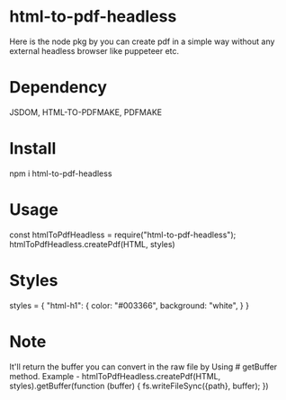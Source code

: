# html-to-pdf-headless
 Here is the node pkg by you can create pdf in a simple way without any external headless browser like puppeteer etc.

# Dependency
 JSDOM, HTML-TO-PDFMAKE, PDFMAKE

# Install
 npm i html-to-pdf-headless

# Usage
const htmlToPdfHeadless = require("html-to-pdf-headless");
htmlToPdfHeadless.createPdf(HTML, styles)

# Styles
 styles = {
          "html-h1": {
            color: "#003366",
            background: "white",
          }
        }

# Note 
 It'll return the buffer you can convert in the raw file by Using # getBuffer method.
Example - htmlToPdfHeadless.createPdf(HTML, styles).getBuffer(function (buffer) {
      fs.writeFileSync({path}, buffer);
    })

